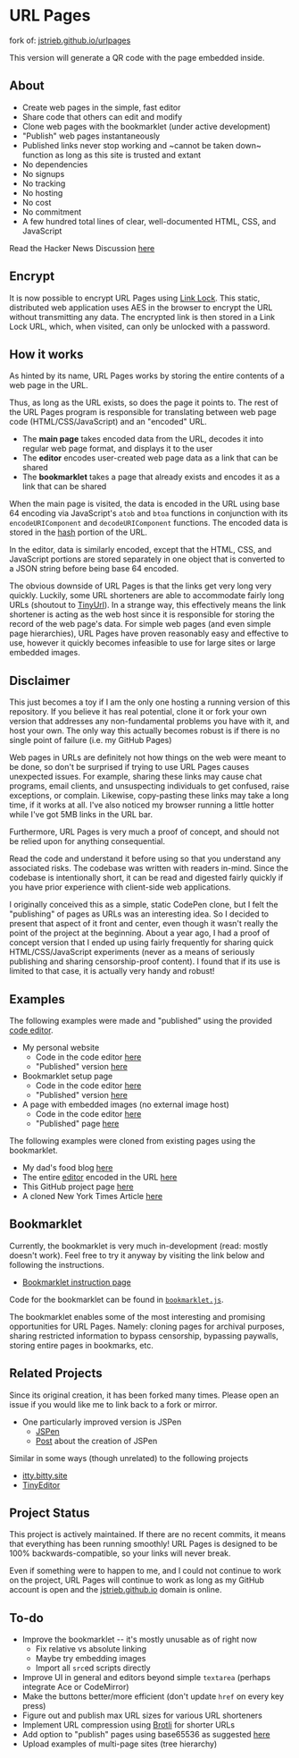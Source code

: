 # URL Pages
fork of:
[jstrieb.github.io/urlpages](http://jstrieb.github.io/urlpages)

This version will generate a QR code with the page embedded inside. 

## About

- Create web pages in the simple, fast editor
- Share code that others can edit and modify
- Clone web pages with the bookmarklet (under active development)
- "Publish" web pages instantaneously
- Published links never stop working and ~cannot be taken down~ function as
  long as this site is trusted and extant
- No dependencies
- No signups
- No tracking
- No hosting
- No cost
- No commitment
- A few hundred total lines of clear, well-documented HTML, CSS, and JavaScript

Read the Hacker News Discussion
[here](https://news.ycombinator.com/item?id=20317840)


## Encrypt

It is now possible to encrypt URL Pages using [Link
Lock](https://github.com/jstrieb/link-lock). This static, distributed web
application uses AES in the browser to encrypt the URL without transmitting any
data. The encrypted link is then stored in a Link Lock URL, which, when
visited, can only be unlocked with a password.


## How it works

As hinted by its name, URL Pages works by storing the entire contents of a web
page in the URL.

Thus, as long as the URL exists, so does the page it points to. The rest of the
URL Pages program is responsible for translating between web page code
(HTML/CSS/JavaScript) and an "encoded" URL.

- The **main page** takes encoded data from the URL, decodes it into regular
  web page format, and displays it to the user
- The **editor** encodes user-created web page data as a link that can be
  shared
- The **bookmarklet** takes a page that already exists and encodes it as a link
  that can be shared

When the main page is visited, the data is encoded in the URL using base 64
encoding via JavaScript's `atob` and `btoa` functions in conjunction with its
`encodeURIComponent` and `decodeURIComponent` functions. The encoded data is
stored in the
[hash](https://developer.mozilla.org/en-US/docs/Web/API/URL/hash#Examples)
portion of the URL.

In the editor, data is similarly encoded, except that the HTML, CSS, and
JavaScript portions are stored separately in one object that is converted to a
JSON string before being base 64 encoded.

The obvious downside of URL Pages is that the links get very long very quickly.
Luckily, some URL shorteners are able to accommodate fairly long URLs (shoutout
to [TinyUrl](http://tinyurl.com)). In a strange way, this effectively means the
link shortener is acting as the web host since it is responsible for storing
the record of the web page's data. For simple web pages (and even simple page
hierarchies), URL Pages have proven reasonably easy and effective to use,
however it quickly becomes infeasible to use for large sites or large embedded
images.


## Disclaimer

This just becomes a toy if I am the only one hosting a running version of this
repository. If you believe it has real potential, clone it or fork your own
version that addresses any non-fundamental problems you have with it, and host
your own. The only way this actually becomes robust is if there is no single
point of failure (i.e. my GitHub Pages)

Web pages in URLs are definitely not how things on the web were meant to be
done, so don't be surprised if trying to use URL Pages causes unexpected
issues. For example, sharing these links may cause chat programs, email
clients, and unsuspecting individuals to get confused, raise exceptions, or
complain. Likewise, copy-pasting these links may take a long time, if it works
at all. I've also noticed my browser running a little hotter while I've got 5MB
links in the URL bar.

Furthermore, URL Pages is very much a proof of concept, and should not be
relied upon for anything consequential.

Read the code and understand it before using so that you understand any
associated risks. The codebase was written with readers in-mind. Since the
codebase is intentionally short, it can be read and digested fairly quickly if
you have prior experience with client-side web applications.

I originally conceived this as a simple, static CodePen clone, but I felt the
"publishing" of pages as URLs was an interesting idea. So I decided to present
that aspect of it front and center, even though it wasn't really the point of
the project at the beginning. About a year ago, I had a proof of concept
version that I ended up using fairly frequently for sharing quick
HTML/CSS/JavaScript experiments (never as a means of seriously publishing and
sharing censorship-proof content). I found that if its use is limited to that
case, it is actually very handy and robust!


## Examples

The following examples were made and "published" using the provided [code
editor](http://jstrieb.github.io/urlpages/editor).

- My personal website
    - Code in the code editor [here](https://tinyurl.com/y64dmsqm)
    - "Published" version [here](https://tinyurl.com/y5w9ybk2)
- Bookmarklet setup page
    - Code in the code editor [here](https://tinyurl.com/y5r8y4v4)
    - "Published" version [here](https://tinyurl.com/y3lw36uh)
- A page with embedded images (no external image host)
    - Code in the code editor
      [here](http://jstrieb.github.io/urlpages/examples/embed-code.html)
    - "Published" page
      [here](http://jstrieb.github.io/urlpages/examples/embed-page.html)

The following examples were cloned from existing pages using the bookmarklet.

- My dad's food blog
  [here](http://jstrieb.github.io/urlpages/examples/food-blog.html)
- The entire [editor](http://jstrieb.github.io/urlpages/editor) encoded in the
  URL [here](https://tinyurl.com/y6nx5347)
- This GitHub project page
  [here](http://jstrieb.github.io/urlpages/examples/project-page.html)
- A cloned New York Times Article
  [here](http://jstrieb.github.io/urlpages/examples/nyt.html)


## Bookmarklet

Currently, the bookmarklet is very much in-development (read: mostly doesn't
work). Feel free to try it anyway by visiting the link below and following the
instructions.
- [Bookmarklet instruction page](https://tinyurl.com/y3lw36uh)

Code for the bookmarklet can be found in
[`bookmarklet.js`](https://github.com/jstrieb/urlpages/blob/master/bookmarklet.js).

The bookmarklet enables some of the most interesting and promising
opportunities for URL Pages. Namely: cloning pages for archival purposes,
sharing restricted information to bypass censorship, bypassing paywalls,
storing entire pages in bookmarks, etc.


## Related Projects

Since its original creation, it has been forked many times. Please open an
issue if you would like me to link back to a fork or mirror.
- One particularly improved version is JSPen
    - [JSPen](http://jspen.co)
    - [Post](https://medium.com/swlh/creating-jspen-a-codepen-like-editor-that-stores-pages-in-urls-b163934f06c8)
      about the creation of JSPen

Similar in some ways (though unrelated) to the following projects
- [itty.bitty.site](https://github.com/alcor/itty-bitty)
- [TinyEditor](https://github.com/umpox/TinyEditor)


## Project Status

This project is actively maintained. If there are no recent commits, it means
that everything has been running smoothly! URL Pages is designed to be 100%
backwards-compatible, so your links will never break.

Even if something were to happen to me, and I could not continue to work on
the project, URL Pages will continue to work as long as my GitHub account is
open and the [jstrieb.github.io](https://jstrieb.github.io) domain is online.


## To-do

- Improve the bookmarklet -- it's mostly unusable as of right now
    - Fix relative vs absolute linking
    - Maybe try embedding images
    - Import all `src`ed scripts directly
- Improve UI in general and editors beyond simple `textarea` (perhaps integrate
  Ace or CodeMirror)
- Make the buttons better/more efficient (don't update `href` on every key
  press)
- Figure out and publish max URL sizes for various URL shorteners
- Implement URL compression using
  [Brotli](https://en.wikipedia.org/wiki/Brotli) for shorter URLs
- Add option to "publish" pages using base65536 as suggested
  [here](https://github.com/jstrieb/urlpages/issues/5)
- Upload examples of multi-page sites (tree hierarchy)
